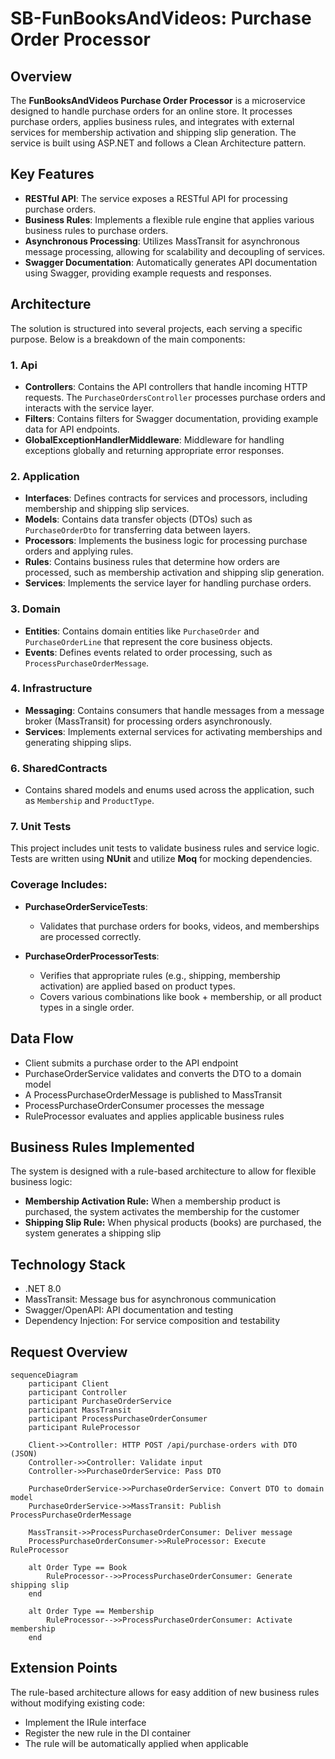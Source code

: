 # SB-FunBooksAndVideos: Purchase Order Processor

## Overview
The **FunBooksAndVideos Purchase Order Processor** is a microservice designed to handle purchase orders for an online store. It processes purchase orders, applies business rules, and integrates with external services for membership activation and shipping slip generation. The service is built using ASP.NET and follows a Clean Architecture pattern.

## Key Features
- **RESTful API**: The service exposes a RESTful API for processing purchase orders.
- **Business Rules**: Implements a flexible rule engine that applies various business rules to purchase orders.
- **Asynchronous Processing**: Utilizes MassTransit for asynchronous message processing, allowing for scalability and decoupling of services.
- **Swagger Documentation**: Automatically generates API documentation using Swagger, providing example requests and responses.

## Architecture
The solution is structured into several projects, each serving a specific purpose. Below is a breakdown of the main components:

### 1. **Api**
- **Controllers**: Contains the API controllers that handle incoming HTTP requests. The `PurchaseOrdersController` processes purchase orders and interacts with the service layer.
- **Filters**: Contains filters for Swagger documentation, providing example data for API endpoints.
- **GlobalExceptionHandlerMiddleware**: Middleware for handling exceptions globally and returning appropriate error responses.

### 2. **Application**
- **Interfaces**: Defines contracts for services and processors, including membership and shipping slip services.
- **Models**: Contains data transfer objects (DTOs) such as `PurchaseOrderDto` for transferring data between layers.
- **Processors**: Implements the business logic for processing purchase orders and applying rules.
- **Rules**: Contains business rules that determine how orders are processed, such as membership activation and shipping slip generation.
- **Services**: Implements the service layer for handling purchase orders.

### 3. **Domain**
- **Entities**: Contains domain entities like `PurchaseOrder` and `PurchaseOrderLine` that represent the core business objects.
- **Events**: Defines events related to order processing, such as `ProcessPurchaseOrderMessage`.

### 4. **Infrastructure**
- **Messaging**: Contains consumers that handle messages from a message broker (MassTransit) for processing orders asynchronously.
- **Services**: Implements external services for activating memberships and generating shipping slips.

### 6. **SharedContracts**
- Contains shared models and enums used across the application, such as `Membership` and `ProductType`.

### 7. **Unit Tests**

This project includes unit tests to validate business rules and service logic. Tests are written using **NUnit** and utilize **Moq** for mocking dependencies.

### Coverage Includes:
- **PurchaseOrderServiceTests**:
  - Validates that purchase orders for books, videos, and memberships are processed correctly.

- **PurchaseOrderProcessorTests**:
  - Verifies that appropriate rules (e.g., shipping, membership activation) are applied based on product types.
  - Covers various combinations like book + membership, or all product types in a single order.

## Data Flow
- Client submits a purchase order to the API endpoint
- PurchaseOrderService validates and converts the DTO to a domain model
- A ProcessPurchaseOrderMessage is published to MassTransit
- ProcessPurchaseOrderConsumer processes the message
- RuleProcessor evaluates and applies applicable business rules

## Business Rules Implemented
The system is designed with a rule-based architecture to allow for flexible business logic:

- **Membership Activation Rule:** When a membership product is purchased, the system activates the membership for the customer
- **Shipping Slip Rule:** When physical products (books) are purchased, the system generates a shipping slip

## Technology Stack
- .NET 8.0
- MassTransit: Message bus for asynchronous communication
- Swagger/OpenAPI: API documentation and testing
- Dependency Injection: For service composition and testability

## Request Overview
```mermaid
sequenceDiagram
    participant Client
    participant Controller
    participant PurchaseOrderService
    participant MassTransit
    participant ProcessPurchaseOrderConsumer
    participant RuleProcessor

    Client->>Controller: HTTP POST /api/purchase-orders with DTO (JSON)
    Controller->>Controller: Validate input
    Controller->>PurchaseOrderService: Pass DTO

    PurchaseOrderService->>PurchaseOrderService: Convert DTO to domain model
    PurchaseOrderService->>MassTransit: Publish ProcessPurchaseOrderMessage

    MassTransit->>ProcessPurchaseOrderConsumer: Deliver message
    ProcessPurchaseOrderConsumer->>RuleProcessor: Execute RuleProcessor

    alt Order Type == Book
        RuleProcessor-->>ProcessPurchaseOrderConsumer: Generate shipping slip
    end

    alt Order Type == Membership
        RuleProcessor-->>ProcessPurchaseOrderConsumer: Activate membership
    end
```

## Extension Points
The rule-based architecture allows for easy addition of new business rules without modifying existing code:

- Implement the IRule interface
- Register the new rule in the DI container
- The rule will be automatically applied when applicable
